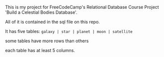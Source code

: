 This is my project for FreeCodeCamp's Relational Database Course Project 'Build a Celestial Bodies Database'.

All of it is contained in the sql file on this repo.

It has five tables: `galaxy | star | planet | moon | satellite`

some tables have more rows than others

each table has at least 5 columns.
